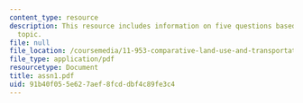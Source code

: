 ```yaml
---
content_type: resource
description: This resource includes information on five questions based on the given
  topic.
file: null
file_location: /coursemedia/11-953-comparative-land-use-and-transportation-planning-spring-2006/91b40f055e627aef8fcddbf4c89fe3c4_assn1.pdf
file_type: application/pdf
resourcetype: Document
title: assn1.pdf
uid: 91b40f05-5e62-7aef-8fcd-dbf4c89fe3c4
---
```

